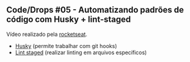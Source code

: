 ## Code/Drops #05 - Automatizando padrões de código com Husky + lint-staged

Vídeo realizado pela [rocketseat](https://www.youtube.com/watch?v=-c57D2kQffQ).

- [Husky](https://www.npmjs.com/package/husky) (permite trabalhar com git hooks)
- [Lint staged](https://www.npmjs.com/package/lint-staged) (realizar linting em arquivos específicos)
